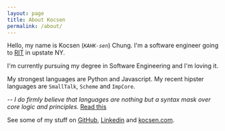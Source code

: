 ```yaml
---
layout: page
title: About Kocsen
permalink: /about/
---
```


Hello, my name is Kocsen (*`KAHK-sen`*) Chung. I'm a software engineer going to [RIT](https://rit.edu) in upstate NY. 

I'm currently pursuing my degree in Software Engineering and I'm loving it.

My strongest languages are Python and Javascript. 
My recent hipster languages are `SmallTalk`, `Scheme` and `ImpCore`. 

*-- I do firmly believe that languages are nothing but a syntax mask over core logic and principles.* [Read this][lang-dont-matter]

See some of my stuff on [GitHub][gh], [Linkedin][linkedin] and [kocsen.com](http://kocsen.com).

[lang-dont-matter]: http://spin.atomicobject.com/2015/07/15/language-doesnt-matter/
[gh]: https://github.com/kocsenc
[linkedin]: https://linkedin.com/in/kocsen
